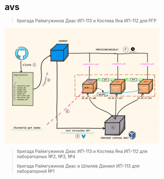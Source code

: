 # avs

> бригада Раймгужинов Диас ИП-113 и Костева Яна ИП-112 для РГР

![sheme](./job.png)


> бригада Раймгужинов Диас ИП-113 и Костева Яна ИП-112 для лабораторных №2, №3, №4
>
> бригада Раймгужинов Диас и Шпилев Даниил ИП-113 для лабораторной №1

